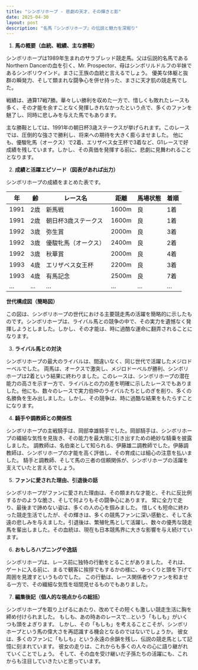 ```yaml
---
title: "シンボリホープ - 悲劇の天才、その輝きと影"
date: 2025-04-30
layout: post
description: "名馬『シンボリホープ』の伝説と魅力を深堀り"
---
```


1. **馬の概要（血統、戦績、主な勝鞍）**

シンボリホープは1989年生まれのサラブレッド競走馬。父は伝説的名馬であるNorthern Dancerの血を引く、Mr. Prospector、母はシンボリルドルフの半妹であるシンボリウインド。まさに王族の血統と言えるでしょう。  優美な体躯と抜群の瞬発力、そして類まれな闘争心を併せ持った、まさに天才肌の競走馬でした。

戦績は、通算17戦7勝。華々しい勝利を収めた一方で、惜しくも敗れたレースも多く、その才能を余すことなく発揮しきれなかったという点で、多くのファンを魅了し、同時に悲しみを与えた馬でもあります。

主な勝鞍としては、1991年の朝日杯3歳ステークスが挙げられます。このレースでは、圧倒的な強さで勝利し、将来への期待を大きく膨らませました。  他にも、優駿牝馬（オークス）で2着、エリザベス女王杯で3着など、G1レースで好成績を残しています。しかし、その真価を発揮する前に、悲劇に見舞われることとなります。


2. **成績と活躍エピソード（図表があれば出力）**

シンボリホープの成績をまとめた表です。

| 年 | 齢 | レース名 | 距離 | 馬場状態 | 着順 |
|---|---|---|---|---|---|
| 1991 | 2歳 | 新馬戦 | 1600m | 良 | 1着 |
| 1991 | 2歳 | 朝日杯3歳ステークス | 1600m | 良 | 1着 |
| 1992 | 3歳 | 弥生賞 | 2000m | 良 | 3着 |
| 1992 | 3歳 | 優駿牝馬（オークス） | 2400m | 良 | 2着 |
| 1992 | 3歳 | 秋華賞 | 2000m | 良 | 4着 |
| 1993 | 4歳 | エリザベス女王杯 | 2200m | 良 | 3着 |
| 1993 | 4歳 | 有馬記念 | 2500m | 良 | 7着 |
| … | … | … | … | … | … |


**世代構成図（簡略図）**

この図は、シンボリホープの世代における主要競走馬の活躍を簡略的に示したものです。シンボリホープは、ライバル馬との競争の中で、その実力を遺憾なく発揮しようとしました。しかし、その才能は、時に過酷な運命に翻弄されることになります。


3. **ライバル馬との対決**

シンボリホープの最大のライバルは、間違いなく、同じ世代で活躍したメジロドーベルでした。  両馬は、オークスで激突し、メジロドーベルが勝利、シンボリホープは2着という結果に終わりました。このレースは、シンボリホープの潜在能力の高さを示す一方で、ライバルとの力の差を明確に示したレースでもありました。他にも、数々のレースで実力伯仲のライバルたちとしのぎを削り、多くの名勝負を生み出しました。しかし、その競争は、時に過酷な結果をもたらすことになります。


4. **騎手や調教師との関係性**

シンボリホープの主戦騎手は、岡部幸雄騎手でした。岡部騎手は、シンボリホープの繊細な気性を見抜き、その能力を最大限に引き出すための絶妙な騎乗を披露しました。  調教師は、名伯楽として知られる、伊藤雄二調教師でした。伊藤調教師は、シンボリホープの才能を高く評価し、その育成には細心の注意を払いました。  騎手と調教師、そして馬の三者の信頼関係が、シンボリホープの活躍を支えていたと言えるでしょう。


5. **ファンに愛された理由、引退後の話**

シンボリホープがファンに愛された理由は、その類まれな才能と、それに反比例するかのような脆さ、そして何よりもその闘争心にあります。  常に全力で走り、最後まで諦めない姿は、多くの人の心を掴みました。  惜しくも短命に終わった競走生活でしたが、その輝きは、多くの競馬ファンに深い感動と、そして永遠の悲しみを与えました。引退後は、繁殖牝馬として活躍し、数々の優秀な競走馬を輩出しました。その血統は、現在も日本競馬界に大きな影響を与え続けています。


6. **おもしろハプニングや逸話**

シンボリホープは、レース前に独特の行動をとることがありました。  それは、ゲートに入る前に、まるで観客に挨拶でもするかの様に、ゆっくりと頭を下げて周囲を見渡すというものでした。  この行動は、レース関係者やファンを和ませる一方で、その繊細な気性を垣間見せるものでもありました。


7. **編集後記（個人的な視点からの総括）**

シンボリホープを取り上げるにあたり、改めてその短くも激しい競走生活に胸を締め付けられました。  もしも、あの時あのレースで…という「もしも」がいくつも頭をよぎります。  しかし、その「もしも」を考えることこそが、シンボリホープという馬の偉大さを再認識する機会となるのではないでしょうか。  彼女は、多くのファンに「もしも」という永遠の余韻を残し、伝説の競走馬として記憶に刻まれています。  彼女の走りは、これからも多くの人々の心に語り継がれていくことでしょう。  そして、その血を受け継いだ子孫たちの活躍にも、これからも注目していきたいと思っています。
